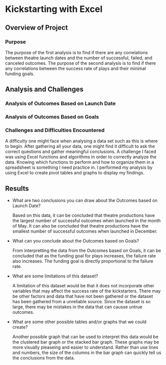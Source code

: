 # Kickstarting with Excel

## Overview of Project

### Purpose

The purpose of the first analysis is to find if there are any correlations between theatre launch dates and the number of successful, failed, and canceled outcomes. The purpose of the second analysis is to find if there any correlations between the success rate of plays and their minimal funding goals.  

## Analysis and Challenges

### Analysis of Outcomes Based on Launch Date

### Analysis of Outcomes Based on Goals

### Challenges and Difficulties Encountered

  A difficulty one might face when analysing a data set such as this is where to begin. After gathering all your data, one might find it difficult to ask the correct questions and gather meaningful conclusions. A challenge I faced was using Excel functions and algorithms in order to correctly analyze the data. Knowing which functions to perform and how to organize them in a spreadsheet is something I need practice in. I performed my analysis by using Excel to create pivot tables and graphs to display my findings. 

## Results

- What are two conclusions you can draw about the Outcomes based on Launch Date?
  
  Based on this data, it can be concluded that theatre productions have the largest number of successful outcomes when launched in the month of May. It can also be concluded that theatre productions have the smallest number of successful outcomes when launched in December. 

- What can you conclude about the Outcomes based on Goals?

  From interpretting the data from the Outcomes based on Goals, it can be concluded that as the funding goal for plays increases, the failure rate also increases. The funding goal is directly proportional to the failure rate.  

- What are some limitations of this dataset?

  A limitation of this dataset would be that it does not incorporate other variables that may affect the success rate of the kickstarters. There may be other factors and data that have not been gathered or the dataset has been gathered from a unreliable source. Since the dataset is so large, there may be mistakes in the data that can causse untrue outcomes. 

- What are some other possible tables and/or graphs that we could create?

  Another possible graph that can be used to interpret this data would be the clustered bar graph or the stacked bar graph. These graphs may be more visually pleaseing and easier to understand. Rather than use lines and numbers, the size of the columns in the bar graph can quickly tell us the conclusions from the data.
